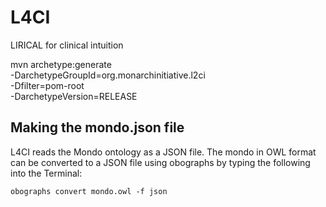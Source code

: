 # L4CI
LIRICAL for clinical intuition



mvn archetype:generate \
-DarchetypeGroupId=org.monarchinitiative.l2ci \
-Dfilter=pom-root \
-DarchetypeVersion=RELEASE

## Making the mondo.json file

L4CI reads the Mondo ontology as a JSON file. The mondo in OWL format can be converted to a JSON file using obographs by typing the following into the Terminal:

```obographs convert mondo.owl -f json```
